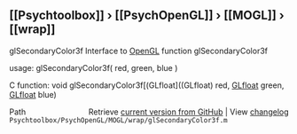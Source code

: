 ## [[Psychtoolbox]] &#8250; [[PsychOpenGL]] &#8250; [[MOGL]] &#8250; [[wrap]]

glSecondaryColor3f  Interface to [OpenGL](OpenGL) function glSecondaryColor3f  
  
usage:  glSecondaryColor3f( red, green, blue )  
  
C function:  void glSecondaryColor3f[(GLfloat]((GLfloat) red, [GLfloat](GLfloat) green, [GLfloat](GLfloat) blue)  




<div class="code_header" style="text-align:right;">
  <span style="float:left;">Path&nbsp;&nbsp;</span> <span class="counter">Retrieve <a href=
  "https://raw.github.com/Psychtoolbox-3/Psychtoolbox-3/beta/Psychtoolbox/PsychOpenGL/MOGL/wrap/glSecondaryColor3f.m">current version from GitHub</a> | View <a href=
  "https://github.com/Psychtoolbox-3/Psychtoolbox-3/commits/beta/Psychtoolbox/PsychOpenGL/MOGL/wrap/glSecondaryColor3f.m">changelog</a></span>
</div>
<div class="code">
  <code>Psychtoolbox/PsychOpenGL/MOGL/wrap/glSecondaryColor3f.m</code>
</div>

